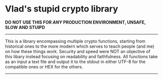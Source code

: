 # Vlad's stupid crypto library

**DO NOT USE THIS FOR *ANY* PRODUCTION ENVIRONMENT, UNSAFE, SLOW AND STUIPD**

---

This is a library encompassing multiple crypto functions, starting from historical ones to the more modern which serves to teach people (and me) on how these things work.
Security and speed were NOT an objective of this libary instead focusing on readability and faithfulness.
All functions take as an input a text file and output it to the stdout in either UTF-8 for the compatible ones or HEX for the others.

---